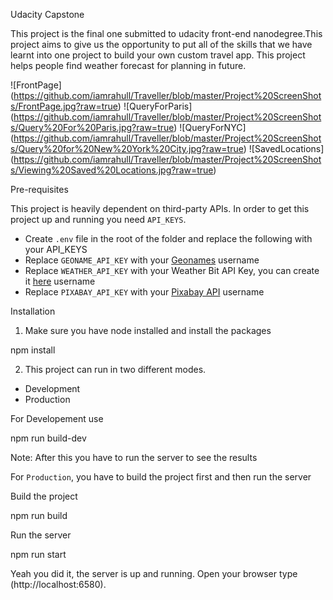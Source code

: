 Udacity Capstone

This project is the final one submitted to udacity front-end nanodegree.This project aims to give us the opportunity to put all of the skills that we have learnt into one project to build your own custom travel app. This project helps people find weather forecast for planning in future.

![FrontPage] (https://github.com/iamrahull/Traveller/blob/master/Project%20ScreenShots/FrontPage.jpg?raw=true)
![QueryForParis] (https://github.com/iamrahull/Traveller/blob/master/Project%20ScreenShots/Query%20For%20Paris.jpg?raw=true)
![QueryForNYC] (https://github.com/iamrahull/Traveller/blob/master/Project%20ScreenShots/Query%20for%20New%20York%20City.jpg?raw=true)
![SavedLocations] (https://github.com/iamrahull/Traveller/blob/master/Project%20ScreenShots/Viewing%20Saved%20Locations.jpg?raw=true)

 Pre-requisites

This project is heavily dependent on third-party APIs. In order to get this project up and running you need `API_KEYS`.

- Create `.env` file in the root of the folder and replace the following with your API_KEYS
- Replace `GEONAME_API_KEY` with your [Geonames](http://www.geonames.org/export/web-services.html) username
- Replace `WEATHER_API_KEY` with your Weather Bit API Key, you can create it [here](https://www.weatherbit.io/account/create) username
- Replace `PIXABAY_API_KEY` with your [Pixabay API](https://pixabay.com/api/docs/) username

 Installation

1. Make sure you have node installed and install the packages


npm install


2. This project can run in two different modes.

- Development
- Production

For Developement use


npm run build-dev


Note: After this you have to run the server to see the results

For `Production`, you have to build the project first and then run the server

 Build the project


npm run build


 Run the server


npm run start

Yeah you did it, the server is up and running. Open your browser type (http://localhost:6580).
